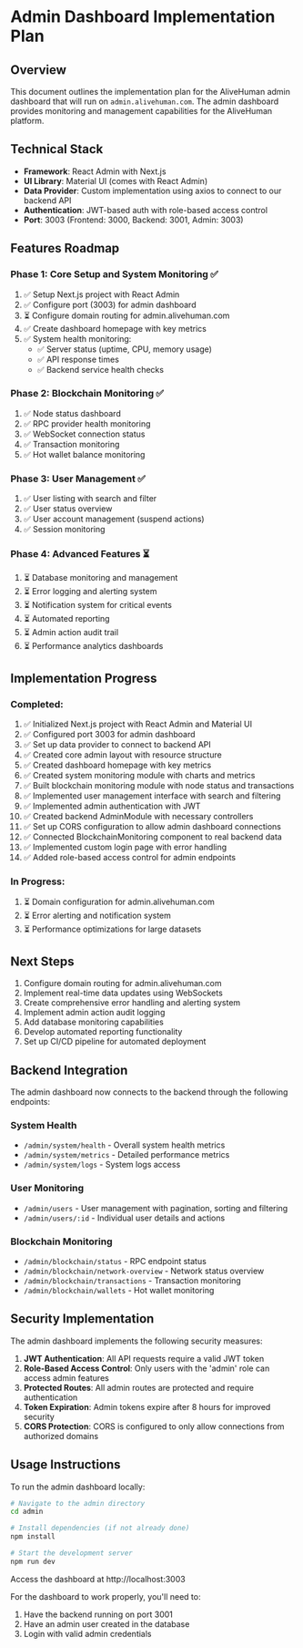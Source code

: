 # Admin Dashboard Implementation Plan

## Overview
This document outlines the implementation plan for the AliveHuman admin dashboard that will run on `admin.alivehuman.com`. The admin dashboard provides monitoring and management capabilities for the AliveHuman platform.

## Technical Stack
- **Framework**: React Admin with Next.js
- **UI Library**: Material UI (comes with React Admin)
- **Data Provider**: Custom implementation using axios to connect to our backend API
- **Authentication**: JWT-based auth with role-based access control
- **Port**: 3003 (Frontend: 3000, Backend: 3001, Admin: 3003)

## Features Roadmap

### Phase 1: Core Setup and System Monitoring ✅
1. ✅ Setup Next.js project with React Admin
2. ✅ Configure port (3003) for admin dashboard
3. ⏳ Configure domain routing for admin.alivehuman.com
4. ✅ Create dashboard homepage with key metrics
5. ✅ System health monitoring:
   - ✅ Server status (uptime, CPU, memory usage)
   - ✅ API response times
   - ✅ Backend service health checks

### Phase 2: Blockchain Monitoring ✅
1. ✅ Node status dashboard
2. ✅ RPC provider health monitoring
3. ✅ WebSocket connection status
4. ✅ Transaction monitoring
5. ✅ Hot wallet balance monitoring

### Phase 3: User Management ✅
1. ✅ User listing with search and filter
2. ✅ User status overview
3. ✅ User account management (suspend actions)
4. ✅ Session monitoring

### Phase 4: Advanced Features ⏳
1. ⏳ Database monitoring and management
2. ⏳ Error logging and alerting system
3. ⏳ Notification system for critical events
4. ⏳ Automated reporting
5. ⏳ Admin action audit trail
6. ⏳ Performance analytics dashboards

## Implementation Progress

### Completed:
1. ✅ Initialized Next.js project with React Admin and Material UI
2. ✅ Configured port 3003 for admin dashboard
3. ✅ Set up data provider to connect to backend API
4. ✅ Created core admin layout with resource structure
5. ✅ Created dashboard homepage with key metrics
6. ✅ Created system monitoring module with charts and metrics
7. ✅ Built blockchain monitoring module with node status and transactions
8. ✅ Implemented user management interface with search and filtering
9. ✅ Implemented admin authentication with JWT
10. ✅ Created backend AdminModule with necessary controllers
11. ✅ Set up CORS configuration to allow admin dashboard connections
12. ✅ Connected BlockchainMonitoring component to real backend data
13. ✅ Implemented custom login page with error handling
14. ✅ Added role-based access control for admin endpoints

### In Progress:
1. ⏳ Domain configuration for admin.alivehuman.com
2. ⏳ Error alerting and notification system
3. ⏳ Performance optimizations for large datasets

## Next Steps
1. Configure domain routing for admin.alivehuman.com
2. Implement real-time data updates using WebSockets
3. Create comprehensive error handling and alerting system
4. Implement admin action audit logging
5. Add database monitoring capabilities
6. Develop automated reporting functionality
7. Set up CI/CD pipeline for automated deployment

## Backend Integration

The admin dashboard now connects to the backend through the following endpoints:

### System Health
- `/admin/system/health` - Overall system health metrics
- `/admin/system/metrics` - Detailed performance metrics
- `/admin/system/logs` - System logs access

### User Monitoring
- `/admin/users` - User management with pagination, sorting and filtering
- `/admin/users/:id` - Individual user details and actions

### Blockchain Monitoring
- `/admin/blockchain/status` - RPC endpoint status
- `/admin/blockchain/network-overview` - Network status overview
- `/admin/blockchain/transactions` - Transaction monitoring
- `/admin/blockchain/wallets` - Hot wallet monitoring

## Security Implementation

The admin dashboard implements the following security measures:

1. **JWT Authentication**: All API requests require a valid JWT token
2. **Role-Based Access Control**: Only users with the 'admin' role can access admin features
3. **Protected Routes**: All admin routes are protected and require authentication
4. **Token Expiration**: Admin tokens expire after 8 hours for improved security
5. **CORS Protection**: CORS is configured to only allow connections from authorized domains

## Usage Instructions

To run the admin dashboard locally:

```bash
# Navigate to the admin directory
cd admin

# Install dependencies (if not already done)
npm install

# Start the development server
npm run dev
```

Access the dashboard at http://localhost:3003

For the dashboard to work properly, you'll need to:
1. Have the backend running on port 3001
2. Have an admin user created in the database
3. Login with valid admin credentials